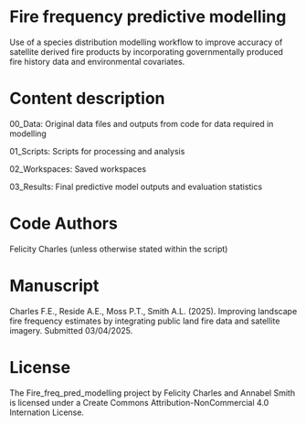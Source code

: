 # Fire frequency predictive modelling
Use of a species distribution modelling workflow to improve accuracy of satellite derived fire products by incorporating governmentally produced fire history data and environmental covariates.

# Content description
00_Data: Original data files and outputs from code for data required in modelling

01_Scripts: Scripts for processing and analysis

02_Workspaces: Saved workspaces

03_Results: Final predictive model outputs and evaluation statistics

# Code Authors
Felicity Charles (unless otherwise stated within the script)

# Manuscript
Charles F.E., Reside A.E., Moss P.T., Smith A.L. (2025). Improving landscape fire frequency estimates by integrating public land fire data and satellite imagery. Submitted 03/04/2025.

# License
The Fire_freq_pred_modelling project by Felicity Charles and Annabel Smith is licensed under a Create Commons Attribution-NonCommercial 4.0 Internation License.
